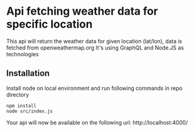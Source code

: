 # Api fetching weather data for specific location
This api will return the weather data for given location (lat/lon), data is fetched from openweathermap.org
It's using GraphQL and Node.JS as technologies

## Installation
Install node on local environment and run following commands in repo directory

```
npm install
node src/index.js
```


Your api will now be available on the following url: http://localhost:4000/
